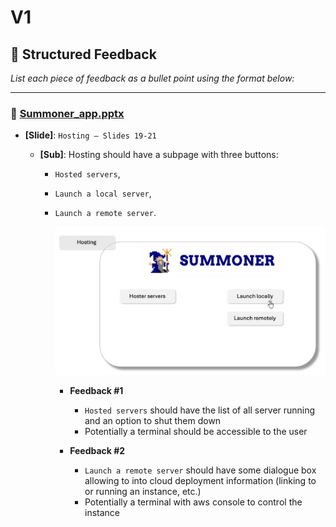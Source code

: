 # V1

## 📝 Structured Feedback

_List each piece of feedback as a bullet point using the format below:_

---

### 🔹 **[Summoner_app.pptx](Summoner_app.pptx)**

- **[Slide]**: `Hosting – Slides 19-21`

    - **[Sub]**: Hosting should have a subpage with three buttons: 
      - `Hosted servers`, 
      - `Launch a local server`, 
      - `Launch a remote server`.
        <p align="center">
        <img width="500px" src="img/add_hosting_panel.png" />
        </p>
      
        - **Feedback #1**  
            - `Hosted servers` should have the list of all server running and an option to shut them down 
            - Potentially a terminal should be accessible to the user 
        
        - **Feedback #2**  
            - `Launch a remote server` should have some dialogue box allowing to into cloud deployment information (linking to or running an instance, etc.)
            - Potentially a terminal with aws console to control the instance
              
